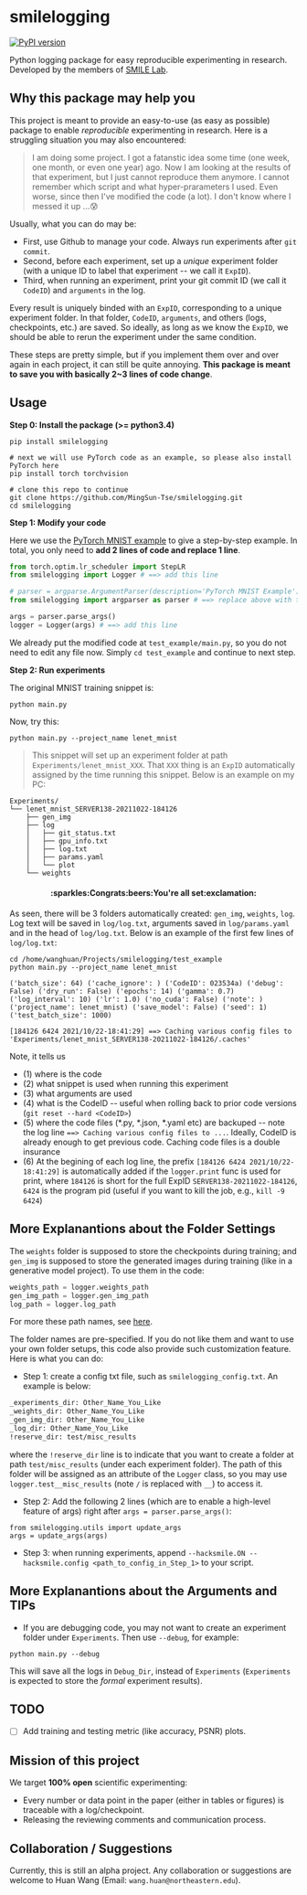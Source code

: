 # smilelogging
[![PyPI version](https://badge.fury.io/py/smilelogging.svg)](https://badge.fury.io/py/smilelogging)

Python logging package for easy reproducible experimenting in research. Developed by the members of [SMILE Lab](https://web.northeastern.edu/smilelab/).


## Why this package may help you
This project is meant to provide an easy-to-use (as easy as possible) package to enable *reproducible* experimenting in research. Here is a struggling situation you may also encountered:
> I am doing some project. I got a fatanstic idea some time (one week, one month, or even one year) ago. Now I am looking at the results of that experiment, but I just cannot reproduce them anymore. I cannot remember which script and what hyper-prarameters I used. Even worse, since then I've modified the code (a lot). I don't know where I messed it up ...:cold_sweat:

Usually, what you can do may be:
- First, use Github to manage your code. Always run experiments after `git commit`. 
- Second, before each experiment, set up a *unique* experiment folder (with a unique ID to label that experiment -- we call it `ExpID`). 
- Third, when running an experiment, print your git commit ID (we call it `CodeID`) and `arguments` in the log.

Every result is uniquely binded with an `ExpID`, corresponding to a unique experiment folder. In that folder, `CodeID`, `arguments`, and others (logs, checkpoints, etc.) are saved. So ideally, as long as we know the `ExpID`, we should be able to rerun the experiment under the same condition.

These steps are pretty simple, but if you implement them over and over again in each project, it can still be quite annoying. **This package is meant to save you with basically 2~3 lines of code change**.


## Usage

**Step 0: Install the package (>= python3.4)**
```console
pip install smilelogging

# next we will use PyTorch code as an example, so please also install PyTorch here
pip install torch torchvision

# clone this repo to continue
git clone https://github.com/MingSun-Tse/smilelogging.git
cd smilelogging
```

**Step 1: Modify your code**

Here we use the [PyTorch MNIST example](https://github.com/pytorch/examples/tree/master/mnist) to give a step-by-step example. In total, you only need to **add 2 lines of code and replace 1 line**.

```python
from torch.optim.lr_scheduler import StepLR
from smilelogging import Logger # ==> add this line

# parser = argparse.ArgumentParser(description='PyTorch MNIST Example')
from smilelogging import argparser as parser # ==> replace above with this line

args = parser.parse_args()
logger = Logger(args) # ==> add this line
```

We already put the modified code at `test_example/main.py`, so you do not need to edit any file now. Simply `cd test_example` and continue to next step.

**Step 2: Run experiments**

The original MNIST training snippet is:
```console
python main.py
```

Now, try this:
```console
python main.py --project_name lenet_mnist
```
> This snippet will set up an experiment folder at path `Experiments/lenet_mnist_XXX`. That `XXX` thing is an `ExpID` automatically assigned by the time running this snippet. Below is an example on my PC:
```
Experiments/
└── lenet_mnist_SERVER138-20211022-184126
    ├── gen_img
    ├── log
    │   ├── git_status.txt
    │   ├── gpu_info.txt
    │   ├── log.txt
    │   ├── params.yaml
    │   └── plot
    └── weights
```
<h4 align="center">:sparkles:Congrats:beers:You're all set:exclamation:</h4>


As seen, there will be 3 folders automatically created: `gen_img`, `weights`, `log`. Log text will be saved in `log/log.txt`, arguments saved in `log/params.yaml` and in the head of `log/log.txt`. Below is an example of the first few lines of `log/log.txt`:
```console
cd /home/wanghuan/Projects/smilelogging/test_example
python main.py --project_name lenet_mnist

('batch_size': 64) ('cache_ignore': ) ('CodeID': 023534a) ('debug': False) ('dry_run': False) ('epochs': 14) ('gamma': 0.7) ('log_interval': 10) ('lr': 1.0) ('no_cuda': False) ('note': ) ('project_name': lenet_mnist) ('save_model': False) ('seed': 1) ('test_batch_size': 1000)

[184126 6424 2021/10/22-18:41:29] ==> Caching various config files to 'Experiments/lenet_mnist_SERVER138-20211022-184126/.caches'
```
Note, it tells us 
- (1) where is the code
- (2) what snippet is used when running this experiment
- (3) what arguments are used
- (4) what is the CodeID -- useful when rolling back to prior code versions (`git reset --hard <CodeID>`)
- (5) where the code files (*.py, *.json, *.yaml etc) are backuped -- note the log line `==> Caching various config files to ...`. Ideally, CodeID is already enough to get previous code. Caching code files is a double insurance
- (6) At the begining of each log line, the prefix `[184126 6424 2021/10/22-18:41:29]` is automatically added if the `logger.print` func is used for print, where `184126` is short for the full ExpID `SERVER138-20211022-184126`, `6424` is the program pid (useful if you want to kill the job, e.g., `kill -9 6424`)


## More Explanantions about the Folder Settings

The `weights` folder is supposed to store the checkpoints during training; and `gen_img` is supposed to store the generated images during training (like in a generative model project). To use them in the code:
```python
weights_path = logger.weights_path
gen_img_path = logger.gen_img_path
log_path = logger.log_path
```
For more these path names, see [here](https://github.com/MingSun-Tse/smilelogging/blob/59b874947238aabd4abd08c065eea499ffdbbdfa/smilelogging/logger.py#L285).

The folder names are pre-specified. If you do not like them and want to use your own folder setups, this code also provide such customization feature. Here is what you can do:

- Step 1: create a config txt file, such as `smilelogging_config.txt`. An example is below:
```txt
_experiments_dir: Other_Name_You_Like
_weights_dir: Other_Name_You_Like
_gen_img_dir: Other_Name_You_Like
_log_dir: Other_Name_You_Like
!reserve_dir: test/misc_results
```
where the `!reserve_dir` line is to indicate that you want to create a folder at path `test/misc_results` (under each experiment folder). The path of this folder will be assigned as an attribute of the `Logger` class, so you may use `logger.test__misc_results` (note `/` is replaced with `__`) to access it.

- Step 2: Add the following 2 lines (which are to enable a high-level feature of args) right after `args = parser.parse_args()`:
```
from smilelogging.utils import update_args
args = update_args(args)
```

- Step 3: when running experiments, append `--hacksmile.ON --hacksmile.config <path_to_config_in_Step_1>` to your script.

## More Explanantions about the Arguments and TIPs

- If you are debugging code, you may not want to create an experiment folder under `Experiments`. Then use `--debug`, for example:
```console
python main.py --debug
```
This will save all the logs in `Debug_Dir`, instead of `Experiments` (`Experiments` is expected to store the *formal* experiment results).


## TODO
- [ ] Add training and testing metric (like accuracy, PSNR) plots.

## Mission of this project
We target **100% open** scientific experimenting: 
- Every number or data point in the paper (either in tables or figures) is traceable with a log/checkpoint.
- Releasing the reviewing comments and communication process.

## Collaboration / Suggestions
Currently, this is still an alpha project. Any collaboration or suggestions are welcome to Huan Wang (Email: `wang.huan@northeastern.edu`).


